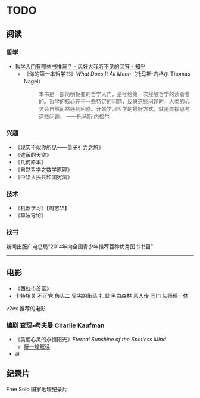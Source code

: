 # TODO

## 阅读

### 哲学

- [哲学入门有哪些书推荐？ - 风好大我听不见的回答 - 知乎](https://www.zhihu.com/question/19588342/answer/21188918)
  - 《你的第一本哲学书》*What Does It All Mean*（托马斯·内格尔 Thomas Nagel）
    > 本书是一部简明扼要的哲学入门，是写给第一次接触哲学的读者看的。哲学的核心在于一些特定的问题，反思这些问题时，人类的心灵会自然而然感到困惑。开始学习哲学的最好方式，就是直接思考这些问题。 ——托马斯·内格尔

### 兴趣

- 《现实不似你所见——量子引力之旅》
- 《遮蔽的天空》
- 《几何原本》
- 《自然哲学之数学原理》
- 《中华人民共和国宪法》

### 技术

- 《机器学习》【周志华】
- 《算法导论》

### 找书

新闻出版广电总局“2014年向全国青少年推荐百种优秀图书书目”

---

## 电影

- 《西虹市首富》
- 卡特相关
不汗党
角头二
卑劣的街头
扎职
黑白森林
恶人传
同门
头师傅一体

v2ex 推荐的电影

### 编剧 查理•考夫曼 Charlie Kaufman

- 《美丽心灵的永恒阳光》*Eternal Sunshine of the Spotless Mind*
  - [阮一峰解读](http://www.ruanyifeng.com/blog/2005/08/post_134.html)
- all


## 纪录片

Free Solo 国家地理纪录片
